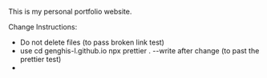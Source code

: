 This is my personal portfolio website.

Change Instructions:

- Do not delete files (to pass broken link test)
- use
  cd genghis-l.github.io npx prettier . --write
  after change (to past the prettier test)
-
